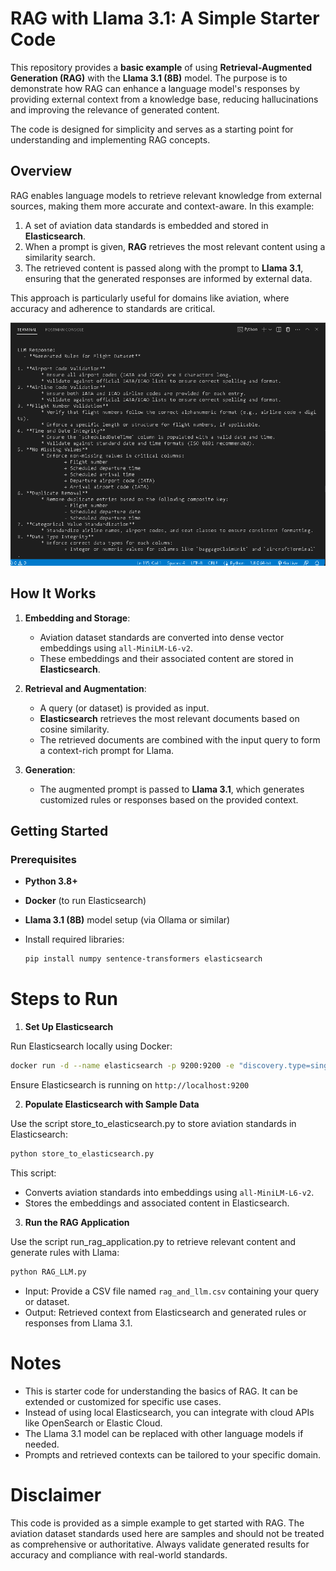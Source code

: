 # RAG with Llama 3.1: A Simple Starter Code

This repository provides a **basic example** of using **Retrieval-Augmented Generation (RAG)** with the **Llama 3.1 (8B)** model. The purpose is to demonstrate how RAG can enhance a language model's responses by providing external context from a knowledge base, reducing hallucinations and improving the relevance of generated content.

The code is designed for simplicity and serves as a starting point for understanding and implementing RAG concepts.

## Overview

RAG enables language models to retrieve relevant knowledge from external sources, making them more accurate and context-aware. In this example:

1. A set of aviation data standards is embedded and stored in **Elasticsearch**.
2. When a prompt is given, **RAG** retrieves the most relevant content using a similarity search.
3. The retrieved content is passed along with the prompt to **Llama 3.1**, ensuring that the generated responses are informed by external data.

This approach is particularly useful for domains like aviation, where accuracy and adherence to standards are critical.

![LLM Response](LLM_Response_Screenshot.png)


## How It Works

1. **Embedding and Storage**:
   - Aviation dataset standards are converted into dense vector embeddings using `all-MiniLM-L6-v2`.
   - These embeddings and their associated content are stored in **Elasticsearch**.

2. **Retrieval and Augmentation**:
   - A query (or dataset) is provided as input.
   - **Elasticsearch** retrieves the most relevant documents based on cosine similarity.
   - The retrieved documents are combined with the input query to form a context-rich prompt for Llama.

3. **Generation**:
   - The augmented prompt is passed to **Llama 3.1**, which generates customized rules or responses based on the provided context.

## Getting Started

### Prerequisites

* **Python 3.8+**
* **Docker** (to run Elasticsearch)
* **Llama 3.1 (8B)** model setup (via Ollama or similar)
* Install required libraries:

  ```bash
  pip install numpy sentence-transformers elasticsearch

# Steps to Run
1. **Set Up Elasticsearch**
   
Run Elasticsearch locally using Docker:

```bash
docker run -d --name elasticsearch -p 9200:9200 -e "discovery.type=single-node" elasticsearch:7.17.0
```
Ensure Elasticsearch is running on `http://localhost:9200`
  
2. **Populate Elasticsearch with Sample Data**
   
Use the script store_to_elasticsearch.py to store aviation standards in Elasticsearch:

```bash
python store_to_elasticsearch.py
```
This script:

* Converts aviation standards into embeddings using `all-MiniLM-L6-v2`.
* Stores the embeddings and associated content in Elasticsearch.

3. **Run the RAG Application**
   
Use the script run_rag_application.py to retrieve relevant content and generate rules with Llama:

```bash
python RAG_LLM.py
```
* Input: Provide a CSV file named `rag_and_llm.csv` containing your query or dataset.
* Output: Retrieved context from Elasticsearch and generated rules or responses from Llama 3.1.

# Notes

* This is starter code for understanding the basics of RAG. It can be extended or customized for specific use cases.
* Instead of using local Elasticsearch, you can integrate with cloud APIs like OpenSearch or Elastic Cloud.
* The Llama 3.1 model can be replaced with other language models if needed.
* Prompts and retrieved contexts can be tailored to your specific domain.

# Disclaimer


This code is provided as a simple example to get started with RAG. The aviation dataset standards used here are samples and should not be treated as comprehensive or authoritative. Always validate generated results for accuracy and compliance with real-world standards.
